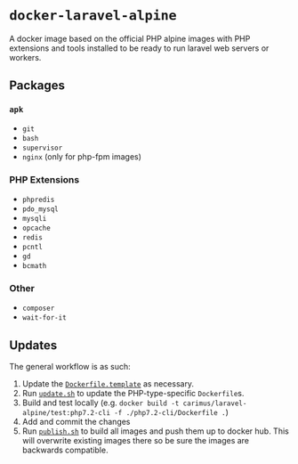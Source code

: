 # `docker-laravel-alpine`

A docker image based on the official PHP alpine images with PHP extensions
and tools installed to be ready to run laravel web servers or workers.

## Packages

### `apk`

 - `git`
 - `bash`
 - `supervisor`
 - `nginx` (only for php-fpm images)

### PHP Extensions

 - `phpredis`
 - `pdo_mysql`
 - `mysqli`
 - `opcache`
 - `redis`
 - `pcntl`
 - `gd`
 - `bcmath`

### Other

 - `composer`
 - `wait-for-it`

## Updates

The general workflow is as such:

 1. Update the [`Dockerfile.template`](./Dockerfile.template) as necessary.
 2. Run [`update.sh`](./update.sh) to update the PHP-type-specific `Dockerfile`s.
 3. Build and test locally (e.g. `docker build -t carimus/laravel-alpine/test:php7.2-cli -f ./php7.2-cli/Dockerfile .`)
 4. Add and commit the changes
 5. Run [`publish.sh`](./publish.sh) to build all images and push them up to docker hub. This will
    overwrite existing images there so be sure the images are backwards compatible.
